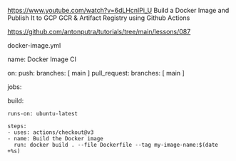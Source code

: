 https://www.youtube.com/watch?v=6dLHcnlPi_U
Build a Docker Image and Publish It to GCP GCR & Artifact Registry using Github Actions


https://github.com/antonputra/tutorials/tree/main/lessons/087


docker-image.yml

name: Docker Image CI

on:
  push:
    branches: [ main ]
  pull_request:
    branches: [ main ]

jobs:

  build:

    runs-on: ubuntu-latest

    steps:
    - uses: actions/checkout@v3
    - name: Build the Docker image
      run: docker build . --file Dockerfile --tag my-image-name:$(date +%s)
